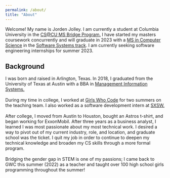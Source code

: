 ```yaml
---
permalink: /about/
title: "About"
---
```


Welcome! My name is Jorden Jolley. I am currently a student at Columbia University in the <a href="https://www.cs.columbia.edu/ms-bridge/"> CS@CU MS Bridge Program.</a> 
I have started my masters coursework concurrently and will graduate in 2023 with a <a href="https://www.cs.columbia.edu/education/ms/">MS in Computer Science</a> in the <a href="https://www.cs.columbia.edu/education/ms/softwareSystems/"> Software Systems track</a>.
I am currently seeking software engineering internships for summer 2023.


<h2> Background </h2>
I was born and raised in Arlington, Texas.
In 2018, I graduated from the University of Texas at Austin with a BBA in <a href="https://www.mccombs.utexas.edu/faculty-and-research/departments/irom/degree-programs/undergraduate/mis/">Management Information Systems.</a>
<br><br>
During my time in college, I worked at <a href="https://girlswhocode.com/">Girls Who Code</a> for two summers on the teaching team.
I also worked as a software development intern at <a href="https://www.sxsw.com/">SXSW.</a>
<br><br>
After college, I moved from Austin to Houston, bought an Astros t-shirt, and began working for ExxonMobil.
After three years as a business analyst, I learned I was most passionate about my most technical work.
I desired a way to pivot out of my current industry, role, and location, and graduate school was the ticket.
I quit my job in order to continue to deepen my technical knowledge and broaden my CS skills through a more formal program.
<br><br>
Bridging the gender gap in STEM is one of my passions; I came back to GWC this summer (2022) as a teacher and taught over 100 high school girls programming throughout the summer!
<br><br>